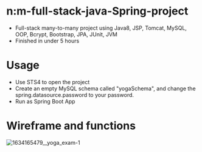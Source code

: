 # n:m-full-stack-java-Spring-project

- Full-stack many-to-many project using Java8, JSP, Tomcat, MySQL, OOP, Bcrypt, Bootstrap, JPA, JUnit, JVM
- Finished in under 5 hours

# Usage
- Use STS4 to open the project 
- Create an empty MySQL schema called "yogaSchema", and change the spring.datasource.password to your password.
- Run as Spring Boot App

# Wireframe and functions
![1634165479__yoga_exam-1](https://user-images.githubusercontent.com/74885386/137411690-b60d9b9a-4088-4fa6-96fe-fa041f0ec9e7.png)
